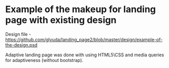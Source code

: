 # Example of the makeup for landing page with existing design

Design file - https://github.com/glyuda/landing_page2/blob/master/design/example-of-the-design.psd

Adaptive landing page was done with using HTML5\CSS and media queries for adaptiveness (without bootstrap).

